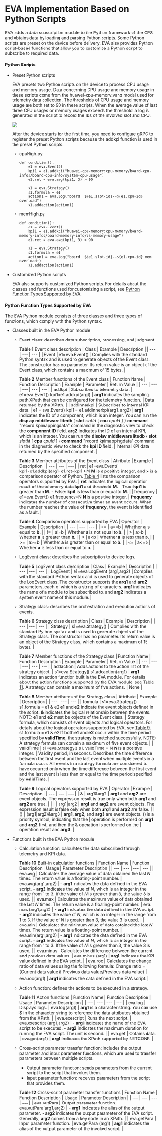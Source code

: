 EVA Implementation Based on Python Scripts
==========================================

EVA adds a data subscription module to the Python framework of the OPS and obtains data by loading and parsing Python scripts. Some Python scripts are preset on the device before delivery. EVA also provides Python script-based functions that allow you to customize a Python script to subscribe to required data.

#### Python Scripts

* Preset Python scripts
  
  EVA presets two Python scripts on the device to process CPU usage and memory usage. Data concerning CPU usage and memory usage in these scripts come from the huawei-cpu-memory.yang model used for telemetry data collection. The thresholds of CPU usage and memory usage are both set to 90 in these scripts. When the average value of last three CPU usages or memory usages exceeds the threshold, a log is generated in the script to record the IDs of the involved slot and CPU.
  
  ![](../public_sys-resources/note_3.0-en-us.png) 
  
  After the device starts for the first time, you need to configure gRPC to register the preset Python scripts because the addkpi function is used in the preset Python scripts.
  
  + cpuHigh.py
    ```
    def condition():
        e1 = eva.Event()
        kpi1 = e1.addkpi("huawei-cpu-memory:cpu-memory/board-cpu-infos/board-cpu-info/system-cpu-usage")
        e1.ret = eva.avg(kpi1, 3) > 90
         
        s1 = eva.Strategy()
        s1.formula = e1
        action1 = eva.log("board  ${e1.slot-id}--${e1.cpu-id} overload")
        s1.addaction(action1)
    ```
  + memHigh.py
    ```
    def condition(): 
        e1 = eva.Event()
        kpi1 = e1.addkpi("huawei-cpu-memory:cpu-memory/board-memory-infos/board-memory-info/os-memory-usage")
        e1.ret = eva.avg(kpi1, 3) > 90
         
        s1 = eva.Strategy()
        s1.formula = e1
        action1 = eva.log("board  ${e1.slot-id}--${e1.cpu-id} mem overload")
        s1.addaction(action1)
    ```
* Customized Python scripts
  
  EVA also supports customized Python scripts. For details about the classes and functions used for customizing a script, see [Python Function Types Supported by EVA](#EN-US_CONCEPT_0000001584547617__en-us_concept_0000001175292940_section181111048125912).

#### Python Function Types Supported by EVA

The EVA Python module consists of three classes and three types of functions, which comply with the Python syntax.

* Classes built in the EVA Python module
  + Event class: describes data subscription, processing, and judgment.
    
    **Table 1** Event class description
    | Class | Example | Description |
    | --- | --- | --- |
    | Event | e1=eva.Event() | Complies with the standard Python syntax and is used to generate objects of the Event class.  The constructor has no parameter. Its return value is an object of the Event class, which contains a maximum of 15 bytes. |
    
    
    **Table 2** Member functions of the Event class
    | Function Name | Function Description | Example | Parameter | Return Value |
    | --- | --- | --- | --- | --- |
    | addkpi | Subscribes to telemetry data. | e1=eva.Event()  kpi1=e1.addkpi(arg1) | **arg1** indicates the sampling path XPath that can be configured for the telemetry function. | Data returned by the XPath. |
    | addinnerkpi | Subscribes to internal KPI data. | e1 = eva.Event()  kpi1 = e1.addinnerkpi(arg1, arg2) | **arg1** indicates the ID of a component, which is an integer. You can run the **display middleware litedb** { **slot** *slotId* [ **cpu** *cpuId* ] } **command** "record kpimappingdata" command in the diagnostic view to check the **component ID** field.  **arg2** indicates the ID of an internal KPI, which is an integer. You can run the **display middleware litedb** { **slot** *slotId* [ **cpu** *cpuId* ] } **command** "record kpimappingdata" command in the diagnostic view to check the **kpi ID** field. | Internal KPI data returned by the specified component. |
    
    
    **Table 3** Member attributes of the Event class
    | Attribute | Example | Description |
    | --- | --- | --- |
    | ret | e1=eva.Event()  kpi1=e1.addkpi(arg1)  e1.ret=kpi1 >M  **M** is a positive integer, and **>** is a comparison operator of Python. [Table 4](#EN-US_CONCEPT_0000001584547617__en-us_concept_0000001175292940_table555316451110) lists the comparison operators supported by EVA. | **ret** indicates the logical operation result of the telemetry data **kpi1** and threshold **M**.  - True: **kpi1** is greater than **M**. - False: **kpi1** is less than or equal to **M**. |
    | frequency | e1=eva.Event()  e1.frequency=N  **N** is a positive integer. | **frequency** indicates the number of consecutive times an event occurs. When the number reaches the value of **frequency**, the event is identified as a fault. |
    
    
    **Table 4** Comparison operators supported by EVA
    | Operator | Example | Description |
    | --- | --- | --- |
    | == | a==b | Whether **a** is equal to **b**. |
    | != | a!=b | Whether **a** is not equal to **b**. |
    | > | a>b | Whether **a** is greater than **b**. |
    | < | a<b | Whether **a** is less than **b**. |
    | >= | a>=b | Whether **a** is greater than or equal to **b**. |
    | <= | a<=b | Whether **a** is less than or equal to **b**. |
  + LogEvent class: describes the subscription to device logs.
    
    **Table 5** LogEvent class description
    | Class | Example | Description |
    | --- | --- | --- |
    | LogEvent | e1=eva.LogEvent (arg1,arg2) | Complies with the standard Python syntax and is used to generate objects of the LogEvent class.  The constructor supports the **arg1** and **arg2** parameters, each of which is a string of characters. **arg1** indicates the name of a module to be subscribed to, and **arg2** indicates a system event name of this module. |
  + Strategy class: describes the orchestration and execution actions of events.
    
    **Table 6** Strategy class description
    | Class | Example | Description |
    | --- | --- | --- |
    | Strategy | s1=eva.Strategy() | Complies with the standard Python syntax and is used to generate objects of the Strategy class.  The constructor has no parameter. Its return value is an object of the Strategy class, which contains a maximum of 15 bytes. |
    
    
    **Table 7** Member functions of the Strategy class
    | Function Name | Function Description | Example | Parameter | Return Value |
    | --- | --- | --- | --- | --- |
    | addaction | Adds actions to the action list of the strategy object. | s1=eva.Strategy()  s1.addaction(arg1) | **arg1** indicates an action function built in the EVA module. For details about the action functions supported by the EVA module, see [Table 11](#EN-US_CONCEPT_0000001584547617__en-us_concept_0000001175292940_table1456815410112).  A strategy can contain a maximum of five actions. | None |
    
    
    **Table 8** Member attributes of the Strategy class
    | Attribute | Example | Description |
    | --- | --- | --- |
    | formula | s1=eva.Strategy()  s1.formula = e1 & e2  **e1** and **e2** indicate the event objects defined in the script. **&** indicates the logical relationship between the events.  NOTE:  **e1** and **e2** must be objects of the Event class. | Strategy formula, which consists of event objects and logical operators. For details about the logical operators supported by EVA, see [Table 9](#EN-US_CONCEPT_0000001584547617__en-us_concept_0000001175292940_table205611146115).  s1.formula = e1 & e2  If both **e1** and **e2** occur within the time period specified by **validTime**, the strategy is matched successfully.  NOTE:  A strategy formula can contain a maximum of five event objects. |
    | validTime | s1=eva.Strategy()  s1. validTime = N  **N** is a positive integer. | Validity period, in seconds.  Describes the time difference between the first event and the last event when multiple events in a formula occur.  All events in a strategy formula are considered to have occurred only when the time difference between the first event and the last event is less than or equal to the time period specified by **validTime**. |
    
    
    **Table 9** Logical operators supported by EVA
    | Operator | Example | Description |
    | --- | --- | --- |
    | & | arg1&arg2 | **arg1** and **arg2** are event objects. The expression result is true only when both **arg1** and **arg2** are true. |
    | | | arg1|arg2 | **arg1** and **arg2** are event objects. The expression result is false only when both **arg1** and **arg2** are false. |
    | () | (arg1|arg2)&arg3 | **arg1**, **arg2**, and **arg3** are event objects. () is a priority symbol, indicating that the | operation is performed on **arg1** and **arg2** first, and then the & operation is performed on the | operation result and **arg3**. |
* Functions built in the EVA Python module
  + Calculation function: calculates the data subscribed through telemetry and KPI data.
    
    **Table 10** Built-in calculation functions
    | Function Name | Function Description | Usage | Parameter Description |
    | --- | --- | --- | --- |
    | eva.avg | Calculates the average value of data obtained the last *N* times. The return value is a floating-point number. | eva.avg(arg1,arg2) | - **arg1** indicates the data defined in the EVA script. - **arg2** indicates the value of *N*, which is an integer in the range from 1 to 3. If the value of *N* is greater than 3, the value 3 is used. |
    | eva.max | Calculates the maximum value of data obtained the last *N* times. The return value is a floating-point number. | eva. max (arg1,arg2) | - **arg1** indicates the data defined in the EVA script. - **arg2** indicates the value of *N*, which is an integer in the range from 1 to 3. If the value of *N* is greater than 3, the value 3 is used. |
    | eva.min | Calculates the minimum value of data obtained the last *N* times. The return value is a floating-point number. | eva.min(arg1,arg2) | - **arg1** indicates the data defined in the EVA script. - **arg2** indicates the value of *N*, which is an integer in the range from 1 to 3. If the value of *N* is greater than 3, the value 3 is used. |
    | eva.minus | Calculates the difference between the current and previous data values. | eva.minus (arg1) | **arg1** indicates the KPI value defined in the EVA script. |
    | eva.roc | Calculates the change ratio of data values using the following formula: Change ratio = (Current data value â Previous data value/Previous data value) | eva.roc(arg1) | **arg1** indicates the data defined in the EVA script. |
  + Action function: defines the actions to be executed in a strategy.
    
    **Table 11** Action functions
    | Function Name | Function Description | Usage | Parameter Description |
    | --- | --- | --- | --- |
    | eva.log | Displays logs. | eva.log(arg1) | **arg1** is a character string. You can use $ in the character string to reference the data attributes obtained from the XPath. |
    | eva.exescript | Runs the next script. | eva.exescript (arg1,arg2) | - **arg1** indicates the name of the EVA script to be executed. - **arg2** indicates the maximum duration for running the EVA script. The unit is second. |
    | eva.get | Obtains data. | eva.get(arg1) | **arg1** indicates the XPath supported by NETCONF. |
  + Cross-script parameter transfer function: includes the output parameter and input parameter functions, which are used to transfer parameters between multiple scripts.
    - Output parameter function: sends parameters from the current script to the script that invokes them.
    - Input parameter function: receives parameters from the script that provides them.
    
    **Table 12** Cross-script parameter transfer functions
    | Function Name | Function Description | Usage | Parameter Description |
    | --- | --- | --- | --- |
    | eva.outPara | Output parameter function. | eva.outPara(arg1,arg2) | - **arg1** indicates the alias of the output parameter. - **arg2** indicates the output parameter of the EVA script. Generally, **arg2** comes from a key node in an XPath. |
    | eva.getPara | Input parameter function. | eva.getPara (arg1) | **arg1** indicates the alias of the output parameter of the invoked script. |